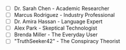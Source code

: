 - [ ] Dr. Sarah Chen - Academic Researcher
- [ ] Marcus Rodriguez - Industry Professional
- [ ] Dr. Amira Hassan - Language Expert
- [ ] Alex Park - Skeptical Technologist
- [ ] Brenda Miller - The Everyday User
- [ ] "TruthSeeker42" - The Conspiracy Theorist 